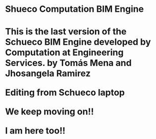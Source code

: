 <h1>Shueco Computation BIM Engine<h1> 

<p>
  This is the last version of the Schueco BIM Engine developed by Computation at Engineering Services. 
by Tomás Mena and Jhosangela Ramirez

Editing from Schueco laptop

We keep moving on!!

I am here too!!
<p>
